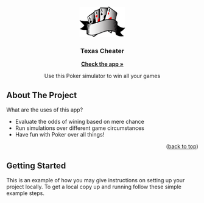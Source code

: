 
<!-- PROJECT LOGO -->
<br />
<div align="center">
  <a href="https://github.com/Gero1999/code/new/main/shinyR/pairwise_alignment">
    <img src="poker_logo.png" alt="Logo" width="120" height="80">
  </a>

  <h3 align="center">Texas Cheater</h3>
  <a href="https://gero1999.shinyapps.io/Pair-Aligner/"><strong>Check the app »</strong></a>
  <p align="center">
    Use this Poker simulator to win all your games  
  </p>
</div>



<!-- ABOUT THE PROJECT -->
## About The Project


What are the uses of this app? 
* Evaluate the odds of wining based on mere chance
* Run simulations over different game circumstances
* Have fun with Poker over all things!




<p align="right">(<a href="#top">back to top</a>)</p>




<!-- GETTING STARTED -->
## Getting Started

This is an example of how you may give instructions on setting up your project locally.
To get a local copy up and running follow these simple example steps.

